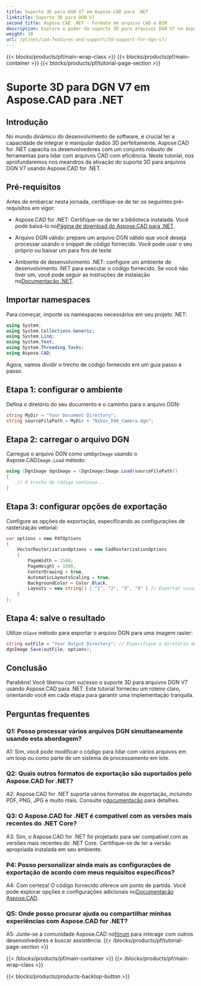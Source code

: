 ```yaml
---
title: Suporte 3D para DGN V7 em Aspose.CAD para .NET
linktitle: Suporte 3D para DGN V7
second_title: Aspose.CAD .NET - Formato de arquivo CAD e BIM
description: Explore o poder do suporte 3D para arquivos DGN V7 no Aspose.CAD for .NET. Siga nosso guia passo a passo para integrar e manipular arquivos CAD sem esforço.
weight: 10
url: /pt/net/cad-features-and-support/3d-support-for-dgn-v7/
---
```


{{< blocks/products/pf/main-wrap-class >}}
{{< blocks/products/pf/main-container >}}
{{< blocks/products/pf/tutorial-page-section >}}

# Suporte 3D para DGN V7 em Aspose.CAD para .NET

## Introdução

No mundo dinâmico do desenvolvimento de software, é crucial ter a capacidade de integrar e manipular dados 3D perfeitamente. Aspose.CAD for .NET capacita os desenvolvedores com um conjunto robusto de ferramentas para lidar com arquivos CAD com eficiência. Neste tutorial, nos aprofundaremos nos meandros da ativação do suporte 3D para arquivos DGN V7 usando Aspose.CAD for .NET.

## Pré-requisitos

Antes de embarcar nesta jornada, certifique-se de ter os seguintes pré-requisitos em vigor:

-  Aspose.CAD for .NET: Certifique-se de ter a biblioteca instalada. Você pode baixá-lo no[Página de download do Aspose.CAD para .NET](https://releases.aspose.com/cad/net/).

- Arquivo DGN válido: prepare um arquivo DGN válido que você deseja processar usando o snippet de código fornecido. Você pode usar o seu próprio ou baixar um para fins de teste.

- Ambiente de desenvolvimento .NET: configure um ambiente de desenvolvimento .NET para executar o código fornecido. Se você não tiver um, você pode seguir as instruções de instalação no[Documentação .NET](https://docs.microsoft.com/en-us/dotnet/core/install/).

## Importar namespaces

Para começar, importe os namespaces necessários em seu projeto .NET:

```csharp
using System;
using System.Collections.Generic;
using System.Linq;
using System.Text;
using System.Threading.Tasks;
using Aspose.CAD;
```

Agora, vamos dividir o trecho de código fornecido em um guia passo a passo.

## Etapa 1: configurar o ambiente

Defina o diretório do seu documento e o caminho para o arquivo DGN:

```csharp
string MyDir = "Your Document Directory";
string sourceFilePath = MyDir + "Nikon_D90_Camera.dgn";
```

## Etapa 2: carregar o arquivo DGN

 Carregue o arquivo DGN como um`DgnImage` usando o Aspose.CAD`Image.Load` método:

```csharp
using (DgnImage dgnImage = (DgnImage)Image.Load(sourceFilePath))
{
    // O trecho de código continua...
}
```

## Etapa 3: configurar opções de exportação

Configure as opções de exportação, especificando as configurações de rasterização vetorial:

```csharp
var options = new PdfOptions
{
    VectorRasterizationOptions = new CadRasterizationOptions
    {
        PageWidth = 1500,
        PageHeight = 1500,
        CenterDrawing = true,
        AutomaticLayoutsScaling = true,
        BackgroundColor = Color.Black,
        Layouts = new string[] { "1", "2", "3", "9" } // Exportar visualizações específicas
    }
};
```

## Etapa 4: salve o resultado

 Utilize o`Save` método para exportar o arquivo DGN para uma imagem raster:

```csharp
string outFile = "Your Output Directory"; // Especifique o diretório de saída
dgnImage.Save(outFile, options);
```

## Conclusão

Parabéns! Você liberou com sucesso o suporte 3D para arquivos DGN V7 usando Aspose.CAD para .NET. Este tutorial forneceu um roteiro claro, orientando você em cada etapa para garantir uma implementação tranquila.

## Perguntas frequentes

### Q1: Posso processar vários arquivos DGN simultaneamente usando esta abordagem?

A1: Sim, você pode modificar o código para lidar com vários arquivos em um loop ou como parte de um sistema de processamento em lote.

### Q2: Quais outros formatos de exportação são suportados pelo Aspose.CAD for .NET?

 A2: Aspose.CAD for .NET suporta vários formatos de exportação, incluindo PDF, PNG, JPG e muito mais. Consulte o[documentação](https://reference.aspose.com/cad/net/) para detalhes.

### Q3: O Aspose.CAD for .NET é compatível com as versões mais recentes do .NET Core?

A3: Sim, o Aspose.CAD for .NET foi projetado para ser compatível com as versões mais recentes do .NET Core. Certifique-se de ter a versão apropriada instalada em seu ambiente.

### P4: Posso personalizar ainda mais as configurações de exportação de acordo com meus requisitos específicos?

 A4: Com certeza! O código fornecido oferece um ponto de partida. Você pode explorar opções e configurações adicionais no[Documentação Aspose.CAD](https://reference.aspose.com/cad/net/).

### Q5: Onde posso procurar ajuda ou compartilhar minhas experiências com Aspose.CAD for .NET?

A5: Junte-se à comunidade Aspose.CAD no[fórum](https://forum.aspose.com/c/cad/19) para interagir com outros desenvolvedores e buscar assistência.
{{< /blocks/products/pf/tutorial-page-section >}}

{{< /blocks/products/pf/main-container >}}
{{< /blocks/products/pf/main-wrap-class >}}

{{< blocks/products/products-backtop-button >}}
